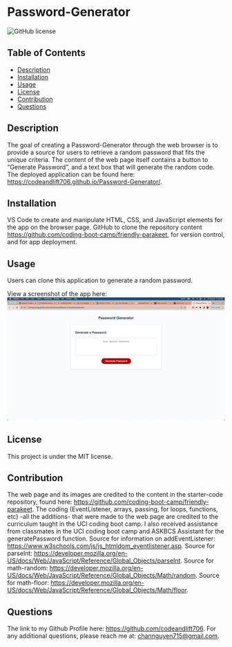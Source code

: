 # Password-Generator
![GitHub license](https://img.shields.io/badge/license-MIT-blue.svg)

## Table of Contents
- [Description](#description)
- [Installation](#installation)
- [Usage](#usage)
- [License](#license)
- [Contribution](#contribution)
- [Questions](#questions)

## Description
The goal of creating a Password-Generator through the web browser is to provide a source for users to retrieve a random password that fits the unique criteria. The content of the web page itself contains a button to “Generate Password”, and a text box that will generate the random code.
The deployed application can be found here: https://codeandlift706.github.io/Password-Generator/.


## Installation
VS Code to create and manipulate HTML, CSS, and JavaScript elements for the app on the browser page. GitHub to clone the repository content https://github.com/coding-boot-camp/friendly-parakeet, for version control, and for app deployment.

## Usage
Users can clone this application to generate a random password.

View a screenshot of the app here:
![Screenshot](assets/PasswordGenScreenshot.png)


## License
This project is under the MIT license.

## Contribution
The web page and its images are credited to the content in the starter-code repository, found here: https://github.com/coding-boot-camp/friendly-parakeet. The coding (EventListener, arrays, passing, for loops, functions, etc) -all the additions- that were made to the web page are credited to the curriculum taught in the UCI coding boot camp. I also received assistance from classmates in the UCI coding boot camp and ASKBCS Assistant for the generatePassword function.
Source for information on addEventListener: https://www.w3schools.com/js/js_htmldom_eventlistener.asp.
Source for parseInt: https://developer.mozilla.org/en-US/docs/Web/JavaScript/Reference/Global_Objects/parseInt.
Source for math-random: https://developer.mozilla.org/en-US/docs/Web/JavaScript/Reference/Global_Objects/Math/random.
Source for math-floor: https://developer.mozilla.org/en-US/docs/Web/JavaScript/Reference/Global_Objects/Math/floor.

## Questions
The link to my Github Profile here: https://github.com/codeandlift706.
For any additional questions, please reach me at: channguyen715@gmail.com.
